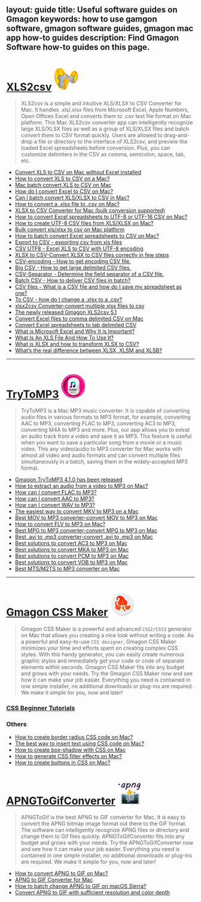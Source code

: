 layout: guide
title: Useful software guides on Gmagon
keywords: how to use gamgon software, gmagon software guides, gmagon mac app how-to guides
description: Find Gmagon Software how-to guides on this page. 
---

# [XLS2csv](../products/store/xls2csv/)  ![](../products/store/xls2csv/images/logo/logo_64x64.png)  
> XLS2csv is a simple and intuitive XLS/XLSX to CSV Converter for Mac. It handles .xls/.xlsx files from Microsoft Excel, Apple Numbers, Open Offices Excel and converts them to .csv text file format on Mac platform. This Mac XLS2csv converter app can intelligently recognize large XLS/XLSX files as well as a group of XLS/XLSX files and batch convert them to CSV format quickly. Users are allowed to drag-and-drop a file or directory to the interface of XLS2csv, and preview the loaded Excel spreadsheets before conversion. Plus, you can customize delimiters in the CSV as comma, semicolon, space, tab, etc.

- [Convert XLS to CSV on Mac without Excel installed ](./convert-xls-on-mac-without-excel.html)
- [How to convert XLS to CSV on a Mac? ](./convert-xls-to-csv-on-mac.html)
- [Mac batch convert XLS to CSV on Mac](./mac-batch-convert-xls-to-csv.html)
- [How do I convert Excel to CSV on Mac?](./how-do-i-convert-excel-to-csv-mac.html)
- [Can I batch convert XLS/XLSX to CSV in Mac?](can-i-batch-convert-xls-to-csv-mac.html)
- [How to convert a .xlsx file to .csv on Mac?](./how-to-convert-a-xlsx-file-to-csv-on-mac.html)
- [XLSX to CSV Converter for Mac (bulk conversion supported)](./xlsx-to-csv-converter-for-mac.html)
- [How to convert Excel spreadsheets to UTF-8 or UTF-16 CSV on Mac?](./how-to-convert-excel-to-utf-8-or-16-csv-mac.html)
- [How to create UTF-8 CSV files from XLS/XLSX on Mac?](./how-to-create-utf-8-csv-from-xls-mac.html)
- [Bulk convert xls/xlsx to csv on Mac platform](./bulk-convert-xls-to-csv-mac.html)
- [How to batch convert Excel spreadsheets to CSV on Mac?](./how-to-batch-convert-excel-spreadsheets-to-csv-mac.html)
- [Export to CSV - exporting csv from xls files](./xls2csv/export-to-csv-from-xls.html)
- [CSV UTF8 - Excel XLS to CSV with UTF-8 encoding ](./xls2csv/csv-utf8.html)
- [XLSX to CSV-Convert XLSX to CSV files correctly in few steps ](./xls2csv/xlsx-to-csv.html)
- [CSV-encoding - How to get encoding CSV file.](./xls2csv/csv-encoding.html)
- [Big CSV - How to get large delimited CSV files.](./xls2csv/big-csv.html)
- [CSV-Separator - Determine the field separator of a CSV file.](./xls2csv/csv-separator.html)
- [Batch CSV - How to deliver CSV files in batch?](./xls2csv/batch-csv.html)
- [CSV files - What is a CSV file and how do I save my spreadsheet as one?](./xls2csv/csv-file.html)
- [To CSV - how do I change a .xlsx to a .csv?](./xls2csv/change-xlsx-to-csv.html)
- [xlsx2csv Converter-convert multiple xlsx files to csv](./xls2csv/xlsx-2-csv-converter.html)
- [The newly released Gmagon XLS2csv 5.1](./xls2csv/newly-released-xls2csv-v5.1.html)
- [Convert Excel files to comma delimited CSV on Mac](./xls2csv/convert-excel-files-to-comma-csv.html)
- [Convert Excel spreadsheets to tab delimited CSV](./xls2csv/convert-excel-to-tab-delimited-csv.html)
- [What is Microsoft Excel and Why It is Important?](./xls2csv/excel.html)
- [What Is An XLS File And How To Use It?](./xls2csv/xls.html)
- [What is XLSX and how to transform XLSX to CSV?](./xls2csv/what-is-xlsx.html)
- [What’s the real difference between XLSX, XLSM and XLSB?](./xls2csv/xlsx-xlsm-xlsb.html)
---

# [TryToMP3](../products/store/trytomp3/)  ![](../products/store/trytomp3/images/logo/logo_64x64.png)  

> TryToMP3 is a Mac MP3 music converter. It is capable of converting audio files in various formats to MP3 format, for example, converting AAC to MP3, converting FLAC to MP3, converting AC3 to MP3, converting M4A to MP3 and more. Plus, our app allows you to extrat an audio track from a video and save it as MP3. This feature is useful when you want to save a particular song from a movie or a music video. This any video/audio to MP3 converter for Mac works with almost all video and audio formats and can convert multiple files simultaneously in a batch, saving them in the widely-accepted MP3 format.



- [Gmagon TryToMP3 4.1.0 has been released](./trytomp3/trytomp3ver4.1.0.html)
- [How to extract an audio from a video to MP3 on Mac?](./trytomp3/extract-audio-to-mp3-mac.html)
- [How can I convert FLAC to MP3?](./trytomp3/how-can-i-convert-flac-to-mp3.html)
- [How can I convert AAC to MP3?](./trytomp3/how-can-i-convert-aac-to-mp3)
- [How can I convert WAV to MP3?](./trytomp3/how-can-i-convert-wav-to-mp3.html)
- [The easiest way to convert MKV to MP3 on a Mac](./trytomp3/convert-mkv-to-mp3-mac.html)
- [Best MOV to MP3 converter-convert MOV to MP3 on Mac](./trytomp3/best-mov-to-mp3-converter.html)
- [How to convert FLV to MP3 on Mac?](./trytomp3/convert-flv-to-mp3.html)
- [Best MPG to MP3 converter-convert MPG to MP3 on Mac](./trytomp3/best-tool-to-convert-mpg-to-mp3.html)
- [Best .avi to .mp3 converter-convert .avi to .mp3 on Mac](./trytomp3/best-tool-to-convert-avi-to-mp3.html)
- [Best solutions to convert AC3 to MP3 on Mac](./trytomp3/best-tool-to-convert-ac3-to-mp3.html)
- [Best solutions to convert MKA to MP3 on Mac](./trytomp3/best-solutions-to-convert-mka-to-mp3.html)
- [Best solutions to convert PCM to MP3 on Mac](./trytomp3/best-solutions-to-convert-pcm-to-mp3.html)
- [Best solutions to convert VOB to MP3 on Mac](./trytomp3/best-solutions-to-convert-vob-to-mp3.html)
- [Best MTS/M2TS to MP3 converter on Mac](./trytomp3/best-mts-m2ts-to-mp3-converter.html)
---

# [Gmagon CSS Maker](../products/store/gmagon_css_maker/)  ![](../products/store/gmagon_css_maker/images/logo/logo_64x64.png)
> Gmagon CSS Maker is a powerful and advanced `CSS2/CSS3` generator on Mac that allows you creating a nice look without writing a code. As a powerful and easy-to-use `CSS designer`, Gmagon CSS Maker minimizes your time and efforts spent on creating complex CSS styles. With this handy generator, you can easily create numerous graphic styles and immediately get your code or code of separate elements within seconds. Gmagon CSS Maker fits into any budget and grows with your needs. Try the Gmagon CSS Maker now and see how it can make your job easier. Everything you need is contained in one simple installer, no additional downloads or plug-ins are required. We make it simple for you, now and later!

### [CSS Beginner Tutorials](./gmagoncssmaker/tutorial/)

### Others
- [How to create border radius CSS code on Mac? ](./create-border-radius-css-mac.html)
- [The best way to insert text using CSS code on Mac? ](./insert-text-with-css-mac.html)
- [How to create box-shadow with CSS on Mac](./create-shadow-using-css-mac.html)
- [How to generate CSS filter effects on Mac?](./generate-css-filter-effects.html)
- [How to create buttons in CSS on Mac?](./create-buttons-in-css.html)


# [APNGToGifConverter](../products/store/apngtogifconverter/)  ![](../products/store/apngtogifconverter/images/logo/logo_64x64.png)
>APNGToGif is the best APNG to GIF converter for Mac. It is easy to convert the APNG bitmap image format out there to the GIF format. The software can intelligently recognize APNG files or directory and change them to Gif files quickly. APNGToGifConverter fits into any budget and grows with your needs. Try the APNGToGifConverter now and see how it can make your job easier. Everything you need is contained in one simple installer, no additional downloads or plug-ins are required. We make it simple for you, now and later!

- [How to convert APNG to GIF on Mac? ](./apngtogif/how-to-convert-apng-to-gif-mac.html)
- [APNG to GIF Converter for Mac ](./apngtogif/apng-to-gif-converter-for-mac.html)
- [How to batch change APNG to GIF on macOS Sierra? ](./apngtogif/batch-change-apng-to-gif-sierra.html)
- [Convert APNG to GIF with sufficient resolution and color depth ](./apngtogif/convert-apng-to-gif-with-sufficient-resolution-and-color-depth.html)
